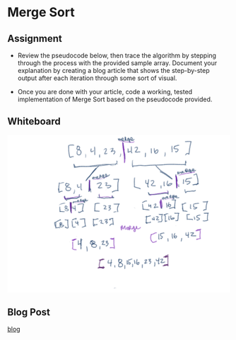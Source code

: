 # Merge Sort

## Assignment 
- Review the pseudocode below, then trace the algorithm by stepping through the process with the provided sample array. Document your explanation by creating a blog article that shows the step-by-step output after each iteration through some sort of visual.

- Once you are done with your article, code a working, tested implementation of Merge Sort based on the pseudocode provided.


## Whiteboard
![merge-sort](./merge-sort.png)

## Blog Post
[blog](./BLOG.md)